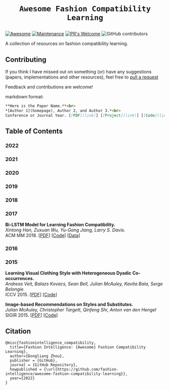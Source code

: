 
# <p align=center>`Awesome Fashion Compatibility Learning`</p>
[![Awesome](https://cdn.rawgit.com/sindresorhus/awesome/d7305f38d29fed78fa85652e3a63e154dd8e8829/media/badge.svg)](https://github.com/sindresorhus/awesome)
[![Maintenance](https://img.shields.io/badge/Maintained%3F-yes-blue.svg)](https://GitHub.com/Naereen/StrapDown.js/graphs/commit-activity)
[![PR's Welcome](https://img.shields.io/badge/PRs-welcome-blue.svg?style=flat)](http://makeapullrequest.com)
![GitHub contributors](https://img.shields.io/github/contributors/fashion-intelligence/awesome-fashion-compatibility-learning?color=blue)

A collection of resources on fashion compatibility learning. 


## Contributing

If you think I have missed out on something (or) have any suggestions (papers, implementations and other resources), feel free to [pull a request](https://github.com/fashion-intelligence/awesome-fashion-compatibility-learning/pulls)

Feedback and contributions are welcome!

markdown format:
``` markdown
**Here is the Paper Name.**<br>
*[Author 1](homepage), Author 2, and Author 3.*<br>
Conference or Journal Year. [[PDF](link)] [[Project](link)] [[Code](link)] [[Video](link)] [[Data](link)]
```

## Table of Contents

### 2022

### 2021

### 2020

### 2019

### 2018

### 2017



**Bi-LSTM Model for Learning Fashion Compatibility.** <br> 
*Xintong Han, Zuxuan Wu, Yu-Gang Jiang, Larry S. Davis.*<br>
ACM MM 2018. [[PDF](https://dl.acm.org/doi/10.1145/3123266.3123394)] [[Code](https://github.com/xthan/polyvore)] [[Data](https://github.com/xthan/polyvore-dataset)]<br>

### 2016

### 2015
**Learning Visual Clothing Style with Heterogeneous Dyadic Co-occurrences.** <br>
*Andreas Veit, Balazs Kovacs, Sean Bell, Julian McAuley, Kavita Bala, Serge Belongie.*<br>
ICCV 2015. [[PDF](https://ieeexplore.ieee.org/document/7410884)] [[Code](https://github.com/appier/compatibility-family-learning)]<br>

**Image-based Recommendations on Styles and Substitutes.**<br> 
*Julian McAuley, Christopher Targett, Qinfeng Shi, Anton van den Hengel*<br>
SIGIR 2015. [[PDF](https://dl.acm.org/doi/10.1145/2766462.2767755)] [[Code](https://cseweb.ucsd.edu/~jmcauley/code/imageGraph.tar.gz)]<br>


## Citation

```
@misc{fashionintelligence_compatibility,
  title={Fashion Intelligence: {Awesome} Fashion Compatibility Learning},
  author={Dongliang Zhou},
  publisher = {GitHub},
  journal = {GitHub Repository},
  howpublished = {\url{https://github.com/fashion-intelligence/awesome-fashion-compatibility-learning}},
  year={2022}
}
```
